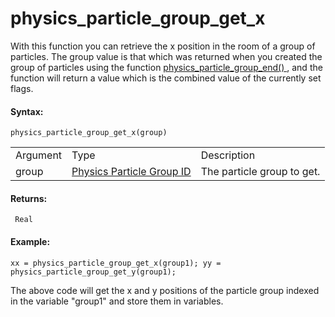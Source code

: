 # physics_particle_group_get_x

With this function you can retrieve the x position in the room of a
group of particles. The group value is that which was returned when you
created the group of particles using the function [
physics_particle_group_end() ](physics_particle_group_end) , and the
function will return a value which is the combined value of the
currently set flags.

#### Syntax:

``` gml
physics_particle_group_get_x(group)
```

|          |                                                                                                                                           |                            |
|----------|-------------------------------------------------------------------------------------------------------------------------------------------|----------------------------|
| Argument | Type                                                                                                                                      | Description                |
| group    |  [Physics Particle Group ID](../../../../../GameMaker_Language/GML_Reference/Physics/Soft_Body_Particles/physics_particle_group_end)  | The particle group to get. |

#### Returns:

``` gml
 Real
```

#### Example:

``` gml
xx = physics_particle_group_get_x(group1); yy = physics_particle_group_get_y(group1);
```

The above code will get the x and y positions of the particle group
indexed in the variable "group1" and store them in variables.
